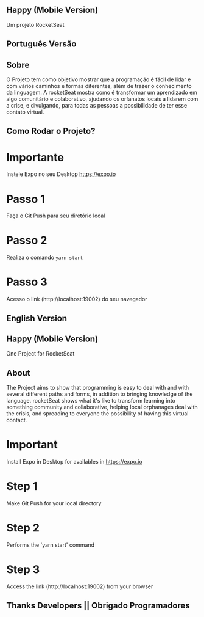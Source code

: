## Happy (Mobile Version)
 Um projeto RocketSeat
 
 
## Português Versão
 
## Sobre


O Projeto tem como objetivo mostrar que a programação é fácil de lidar e com vários caminhos e formas diferentes, além de trazer o conhecimento da linguagem. A rocketSeat mostra como é transformar um aprendizado em algo comunitário e colaborativo, ajudando os orfanatos locais a lidarem com a crise, e divulgando, para todas as pessoas a possibilidade de ter esse contato virtual.


##  Como Rodar o Projeto?

# Importante

Instele Expo no seu Desktop https://expo.io

# Passo 1

Faça o Git Push para seu diretório local

# Passo 2

Realiza o comando `yarn start`

# Passo 3

Acesso o link (http://localhost:19002) do seu navegador

## English Version

## Happy (Mobile Version)
 One Project for RocketSeat

## About
The Project aims to show that programming is easy to deal with and with several different paths and forms, in addition to bringing knowledge of the language. rocketSeat shows what it's like to transform learning into something community and collaborative, helping local orphanages deal with the crisis, and spreading to everyone the possibility of having this virtual contact.

# Important

Install Expo in Desktop for availables in https://expo.io 

# Step 1

Make Git Push for your local directory

# Step 2

Performs the 'yarn start' command

# Step 3

Access the link  (http://localhost:19002) from your browser

## Thanks Developers || Obrigado Programadores

